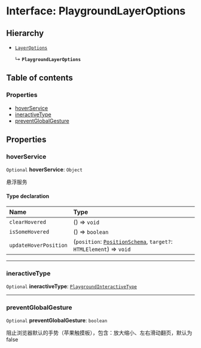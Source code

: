 # Interface: PlaygroundLayerOptions

## Hierarchy

* [`LayerOptions`](/en/auto-docs/fixed-layout-editor/variables/LayerOptions-1.md)

  ↳ **`PlaygroundLayerOptions`**

## Table of contents

### Properties

* [hoverService](/en/auto-docs/fixed-layout-editor/interfaces/PlaygroundLayerOptions.md#hoverservice)
* [ineractiveType](/en/auto-docs/fixed-layout-editor/interfaces/PlaygroundLayerOptions.md#ineractivetype)
* [preventGlobalGesture](/en/auto-docs/fixed-layout-editor/interfaces/PlaygroundLayerOptions.md#preventglobalgesture)

## Properties

### hoverService

`Optional` **hoverService**: `Object`

悬浮服务

#### Type declaration

| Name | Type |
| :------ | :------ |
| `clearHovered` | () => `void` |
| `isSomeHovered` | () => `boolean` |
| `updateHoverPosition` | (`position`: [`PositionSchema`](/en/auto-docs/fixed-layout-editor/interfaces/PositionSchema.md), `target?`: `HTMLElement`) => `void` |

***

### ineractiveType

`Optional` **ineractiveType**: [`PlaygroundInteractiveType`](/en/auto-docs/fixed-layout-editor/types/PlaygroundInteractiveType.md)

***

### preventGlobalGesture

`Optional` **preventGlobalGesture**: `boolean`

阻止浏览器默认的手势（苹果触摸板），包含：放大缩小、左右滑动翻页，默认为 false
